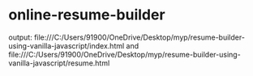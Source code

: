 # online-resume-builder
output: file:///C:/Users/91900/OneDrive/Desktop/myp/resume-builder-using-vanilla-javascript/index.html
and file:///C:/Users/91900/OneDrive/Desktop/myp/resume-builder-using-vanilla-javascript/resume.html
